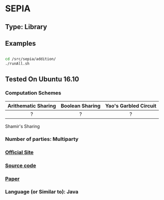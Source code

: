 # SEPIA

## Type: Library

## Examples

```sh

cd /src/sepia/addition/
./runAll.sh
```

## Tested On Ubuntu 16.10

### Computation Schemes

| Arithematic Sharing | Boolean Sharing |  Yao's Garbled Circuit |
| :-----------------: | :-------------: | :--------------------: |
|         ?           |        ?        |           ?            |

Shamir's Sharing

### Number of parties: Multiparty

### [Official Site](http://sepia.ee.ethz.ch/)

### [Source code](http://sepia.ee.ethz.ch/download.html)

### [Paper](http://sepia.ee.ethz.ch/publications/ssym2010-sepia.pdf)

### Language (or Similar to): Java